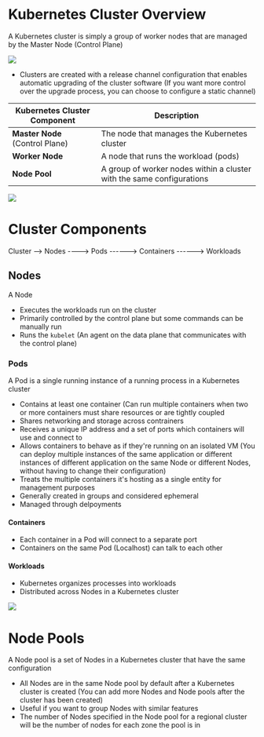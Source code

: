 # Kubernetes Cluster Overview

A Kubernetes cluster is simply a group of worker nodes that are managed by the Master Node (Control Plane)

![](https://github.com/JonmarCorpuz/SecondBrain/blob/main/Assets/piptiprtierpitepirepriwepirpewripweir.png)

* Clusters are created with a release channel configuration that enables automatic upgrading of the cluster software (If you want more control over the upgrade process, you can choose to configure a static channel)

| Kubernetes Cluster Component | Description |
| --- | --- |
| **Master Node** (Control Plane) | The node that manages the Kubernetes cluster |
| **Worker Node** | A node that runs the workload (pods) |
| **Node Pool** | A group of worker nodes within a cluster with the same configurations |

![](https://github.com/JonmarCorpuz/SecondBrain/blob/main/Assets/Whitespace.png)

# Cluster Components

Cluster 
--> Nodes 
----> Pods 
------> Containers 
------> Workloads

## Nodes

A Node

* Executes the workloads run on the cluster
* Primarily controlled by the control plane but some commands can be manually run
* Runs the `kubelet` (An agent on the data plane that communicates with the control plane)

### Pods

A Pod is a single running instance of a running process in a Kubernetes cluster

* Contains at least one container (Can run multiple containers when two or more containers must share resources or are tightly coupled
* Shares networking and storage across contrainers
* Receives a unique IP address and a set of ports which containers will use and connect to
* Allows containers to behave as if they're running on an isolated VM (You can deploy multiple instances of the same application or different instances of different application on the same Node or different Nodes, without having to change their configuration)
* Treats the multiple containers it's hosting as a single entity for management purposes
* Generally created in groups and considered ephemeral
* Managed through delpoyments

#### Containers

* Each container in a Pod will connect to a separate port
* Containers on the same Pod (Localhost) can talk to each other

#### Workloads

* Kubernetes organizes processes into workloads
* Distributed across Nodes in a Kubernetes cluster

![](https://github.com/JonmarCorpuz/SecondBrain/blob/main/Assets/Whitespace.png)

# Node Pools

A Node pool is a set of Nodes in a Kubernetes cluster that have the same configuration

* All Nodes are in the same Node pool by default after a Kubernetes cluster is created (You can add more Nodes and Node pools after the cluster has been created)
* Useful if you want to group Nodes with similar features
* The number of Nodes specified in the Node pool for a regional cluster will be the number of nodes for each zone the pool is in
